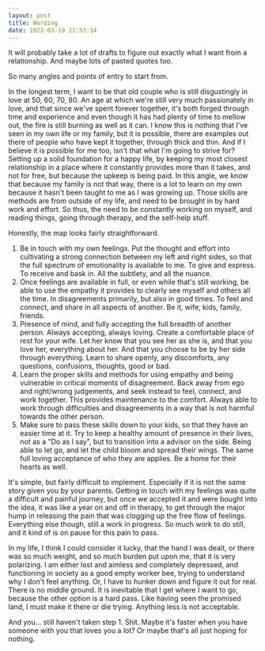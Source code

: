 ```yaml
---
layout: post
title: Wording
date: 2022-03-19 21:53:14
---
```


It will probably take a lot of drafts to figure out exactly what I want from a relationship. And maybe lots of pasted quotes too.

So many angles and points of entry to start from. 

In the longest term, I want to be that old couple who is still disgustingly in love at 50, 60, 70, 80. An age at which we're still very much passionately in love, and that since we've spent forever together, it's both forged through time and experience and even though it has had plenty of time to mellow out, the fire is still burning as well as it can. I know this is nothing that I've seen in my own life or my family, but it is possible, there are examples out there of people who have kept it together, through thick and thin. And if I believe it is possible for me too, isn't that what I'm going to strive for? Setting up a solid foundation for a happy life, by keeping my most closest relationship in a place where it constantly provides more than it takes, and not for free, but because the upkeep is being paid. 
In this angle, we know that because my family is not that way, there is a lot to learn on my own because it hasn't been taught to me as I was growing up. Those skills are methods are from outside of my life, and need to be brought in by hard work and effort. So thus, the need to be constantly working on myself, and reading things, going through therapy, and the self-help stuff.

Honestly, the map looks fairly straightforward. 

1. Be in touch with my own feelings. Put the thought and effort into cultivating a strong connection between my left and right sides, so that the full spectrum of emotionality is available to me. To give and express. To receive and bask in. All the subtlety, and all the nuance. 
2. Once feelings are available in full, or even while that's still working, be able to use the empathy it provides to clearly see myself and others all the time. In disagreements primarily, but also in good times. To feel and connect, and share in all aspects of another. Be it, wife, kids, family, friends. 
3. Presence of mind, and fully accepting the full breadth of another person. Always accepting, always loving. Create a comfortable place of rest for your wife. Let her know that you see her as she is, and that you love her, everything about her. And that you choose to be by her side through everything. Learn to share openly, any discomforts, any questions, confusions, thoughts, good or bad. 
4. Learn the proper skills and methods for using empathy and being vulnerable in critical moments of disagreement. Back away from ego and right/wrong judgements, and seek instead to feel, connect, and work together. This provides maintenance to the comfort. Always able to work through difficulties and disagreements in a way that is not harmful towards the other person. 
5. Make sure to pass these skills down to your kids, so that they have an easier time at it. Try to keep a healthy amount of presence in their lives, not as a "Do as I say", but to transition into a advisor on the side. Being able to let go, and let the child bloom and spread their wings. The same full loving acceptance of who they are applies. Be a home for their hearts as well.

It's simple, but fairly difficult to implement. Especially if it is not the same story given you by your parents. Getting in touch with my feelings was quite a difficult and painful journey, but once we accepted it and were bought into the idea, it was like a year on and off in therapy, to get through the major hump in releasing the pain that was clogging up the free flow of feelings. Everything else though, still a work in progress. So much work to do still, and it kind of is on pause for this pain to pass. 

In my life, I think I could consider it lucky, that the hand I was dealt, or there was so much weight, and so much burden put upon me, that it is very polarizing. I am either lost and aimless and completely depressed, and functioning in society as a good empty worker bee, trying to understand why I don't feel anything. Or, I have to hunker down and figure it out for real. There is no middle ground. It is inevitable that I get where I want to go, because the other option is a hard pass. Like having seen the promised land, I must make it there or die trying. Anything less is not acceptable. 

And you... still haven't taken step 1. Shit. Maybe it's faster when you have someone with you that loves you a lot? Or maybe that's all just hoping for nothing. 